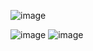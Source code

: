 ![image](https://github.com/davidnhn/exercism-java/assets/34092600/70fdfced-47b8-463f-a71f-d6bfcafabf02)

![image](https://github.com/davidnhn/exercism-java/assets/34092600/757b511f-8e6d-4f18-9a14-a9363c9b80de)
![image](https://github.com/davidnhn/exercism-java/assets/34092600/aae463b9-2079-4e2a-80b3-9af027930548)
